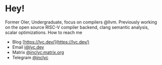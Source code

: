 # Hey!

Former OIer, Undergraduate, focus on compilers @llvm. Previously working on the open source RISC-V compiler backend, clang semantic analysis, scalar optimizations. How to reach me

- Blog [https://lyc.dev/](https://lyc.dev/)
- Email [i@lyc.dev](mailto:i@lyc.dev)
- Matrix [@inclyc:matrix.org](https://matrix.to/#/@inclyc:matrix.org)
- Telegram [@inclyc](https://t.me/inclyc)
